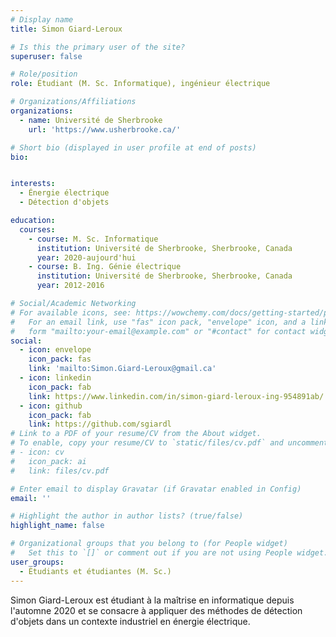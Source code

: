 ```yaml
---
# Display name
title: Simon Giard-Leroux

# Is this the primary user of the site?
superuser: false

# Role/position
role: Étudiant (M. Sc. Informatique), ingénieur électrique

# Organizations/Affiliations
organizations:
  - name: Université de Sherbrooke
    url: 'https://www.usherbrooke.ca/'

# Short bio (displayed in user profile at end of posts)
bio: 


interests:
  - Énergie électrique
  - Détection d'objets

education:
  courses:
    - course: M. Sc. Informatique
      institution: Université de Sherbrooke, Sherbrooke, Canada
      year: 2020-aujourd'hui
    - course: B. Ing. Génie électrique
      institution: Université de Sherbrooke, Sherbrooke, Canada
      year: 2012-2016

# Social/Academic Networking
# For available icons, see: https://wowchemy.com/docs/getting-started/page-builder/#icons
#   For an email link, use "fas" icon pack, "envelope" icon, and a link in the
#   form "mailto:your-email@example.com" or "#contact" for contact widget.
social:
  - icon: envelope
    icon_pack: fas
    link: 'mailto:Simon.Giard-Leroux@gmail.ca'
  - icon: linkedin
    icon_pack: fab
    link: https://www.linkedin.com/in/simon-giard-leroux-ing-954891ab/
  - icon: github
    icon_pack: fab
    link: https://github.com/sgiardl
# Link to a PDF of your resume/CV from the About widget.
# To enable, copy your resume/CV to `static/files/cv.pdf` and uncomment the lines below.
# - icon: cv
#   icon_pack: ai
#   link: files/cv.pdf

# Enter email to display Gravatar (if Gravatar enabled in Config)
email: ''

# Highlight the author in author lists? (true/false)
highlight_name: false

# Organizational groups that you belong to (for People widget)
#   Set this to `[]` or comment out if you are not using People widget.
user_groups:
  - Étudiants et étudiantes (M. Sc.)
---
```


Simon Giard-Leroux est étudiant à la maîtrise en informatique depuis l'automne 2020 et se consacre à appliquer des méthodes de détection d'objets dans un contexte industriel en énergie électrique.
